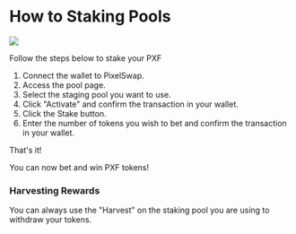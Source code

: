 # How to Staking Pools

![](../../../.gitbook/assets/pixel\_docs017.png)

Follow the steps below to stake your PXF

1. Connect the wallet to PixelSwap.
2. Access the pool page.
3. Select the staging pool you want to use.
4. Click "Activate" and confirm the transaction in your wallet.
5. Click the Stake button.
6. Enter the number of tokens you wish to bet and confirm the transaction in your wallet.

That's it!

You can now bet and win PXF tokens!

### Harvesting Rewards

You can always use the "Harvest" on the staking pool you are using to withdraw your tokens.

